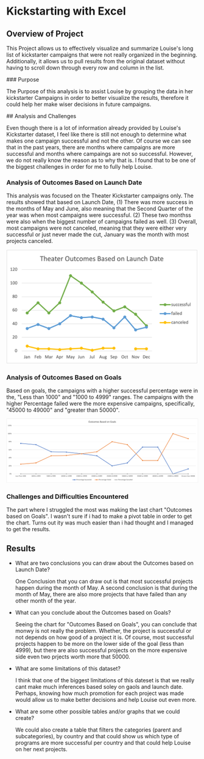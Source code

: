 # Kickstarting with Excel

## Overview of Project
<p>This Project allows us to effectively visualize and summarize Louise's long list of kickstarter campaigns that were not really organized in the beginning. Additionally, it allows us to pull results from the original  dataset without having to scroll down through every row and column in the list.</p>
### Purpose
<p>The Purpose of this analysis is to assist Louise by grouping the data in her kickstarter Campaigns in order to better visualize the results, therefore it could help her make wiser decisions in future campaigns.</p>
## Analysis and Challenges
<p>Even though there is a lot of information already provided by Louise's Kickstarter dataset, I feel like there is still not enough to determine what makes one
campaign successful and not the other. Of course we can see that in the past years, there are months where campaigns are more successful and months where campaings
are not so successful. However, we do not really know the reason as to why that is. I found that to be one of the biggest challenges in order for me to fully
help Louise. </p>

### Analysis of Outcomes Based on Launch Date
 <p>This analysis was focused on the Theater Kickstarter campaigns only. The results showed that based on Launch Date, (1) There was more success in the months of May and June, also meaning that the Second Quarter of the year was when most campaigns were successful. (2) These two monthss were also when the biggest number of
campaigns failed as well. (3) Overall, most campaigns were not canceled, meaning that they were either very successful or just never made the cut, January was the
month with most projects canceled. </p>

![Theater_Outcomes_vs_Launch](https://github.com/GabinoTransito/Kickstarter-analysis/blob/main/Theater_Outcomes_vs_Launch.png)

### Analysis of Outcomes Based on Goals
  <p>Based on goals, the campaigns with a higher successful percentage were in the, "Less than 1000" and "1000 to 4999" ranges. The campaigns with the higher Percentage failed were the more expensive campaigns, specifically, "45000 to 49000" and "greater than 50000". 

 ![Outcomes_vs_Goals](https://github.com/GabinoTransito/Kickstarter-analysis/blob/main/Outcomes_vs_Goals.png)
  




### Challenges and Difficulties Encountered
<p>The part where I struggled the most was making the last chart "Outcomes based on Goals". I wasn't sure if i had to make a pivot table in order
to get the chart. Turns out ity was much easier than i had thought and I managed to get the results.</p>

## Results

- What are two conclusions you can draw about the Outcomes based on Launch Date?
  <p>One Conclusion that you can draw out is that most successful projects happen during the month of May.  A second conclusion is that during the month of May, there are also more projects that have failed than any other month of the year.</p>

- What can you conclude about the Outcomes based on Goals?
  <p>Seeing the chart for "Outcomes Based on Goals", you can conclude that monwy is not really the problem. Whether, the project is successful or not depends on how good of a project it is. Of course, most successful projects happen to be more on the lower side of the goal (less than 4999), but there are also successful projects on the more expensive side even two prjects worth more that 50000.</p>

- What are some limitations of this dataset?
  <P>I think that one of the biggest limitations of this dateset is that we really cant make much inferences based soley on gaols and launch date. Perhaps, knowing how much promotion for each project was made would allow us to make better decisions and help Louise out even more. 

- What are some other possible tables and/or graphs that we could create?
  <p>We could also create a table that filters the categories (parent and subcategories), by country and that could show us which type of programs are more successful per country and that could help Louise on her next projects.</p>
